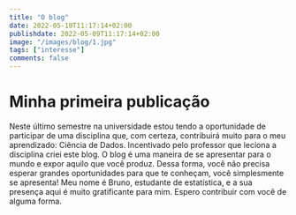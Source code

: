 ```yaml
---
title: "O blog"
date: 2022-05-10T11:17:14+02:00
publishdate: 2022-05-09T11:17:14+02:00
image: "/images/blog/1.jpg"
tags: ["interesse"]
comments: false
---
```

# Minha primeira publicação
Neste último semestre na universidade estou tendo a oportunidade de participar de uma disciplina que, com certeza, contribuirá muito para o meu aprendizado: Ciência de Dados. Incentivado pelo professor que leciona a disciplina criei este blog. 
O blog é uma maneira de se apresentar para o mundo e expor aquilo que você produz. Dessa forma, você não precisa esperar grandes oportunidades para que te conheçam, você simplesmente se apresenta! 
Meu nome é Bruno, estudante de estatística, e a sua presença aqui é muito gratificante para mim. Espero contribuir com você de alguma forma. 
